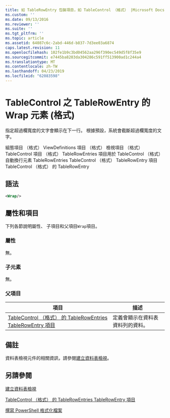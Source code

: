 ```yaml
---
title: 如 TableRowEntry 包裝項目，如 TableControl （格式） |Microsoft Docs
ms.custom: ''
ms.date: 09/13/2016
ms.reviewer: ''
ms.suite: ''
ms.tgt_pltfrm: ''
ms.topic: article
ms.assetid: 64087c6c-2abd-446d-b837-7d3ee03a6874
caps.latest.revision: 11
ms.openlocfilehash: 102fe1b9c3bd04562aa296f390ec549d5f8f35e9
ms.sourcegitcommit: e7445ba8203da304286c591ff513900ad1c244a4
ms.translationtype: MT
ms.contentlocale: zh-TW
ms.lasthandoff: 04/23/2019
ms.locfileid: "62083598"
---
```

# <a name="wrap-element-for-tablerowentry-for-tablecontrol--format"></a>TableControl 之 TableRowEntry 的 Wrap 元素 (格式)

指定超過欄寬度的文字會顯示在下一行。 根據預設，系統會截斷超過欄寬度的文字。

組態項目 （格式） ViewDefinitions 項目 （格式） 檢視項目 （格式） TableControl 項目 （格式） TableRowEntries 項目用於 TableControl （格式） 自動換行元素 TableRowEntries TableControl （格式） TableRowEntry 項目TableControl （格式） 的 TableRowEntry

## <a name="syntax"></a>語法

```xml
<Wrap/>
```

## <a name="attributes-and-elements"></a>屬性和項目

下列各節說明屬性、 子項目和父項目`Wrap`項目。

### <a name="attributes"></a>屬性

無。

### <a name="child-elements"></a>子元素

無。

### <a name="parent-elements"></a>父項目

|項目|描述|
|-------------|-----------------|
|[TableControl （格式） 的 TableRowEntries TableRowEntry 項目](./tablerowentry-element-for-tablerowentries-for-tablecontrol-format.md)|定義會顯示在資料表資料列的資料。|

## <a name="remarks"></a>備註

資料表檢視元件的相關資訊，請參閱[建立資料表檢視](./creating-a-table-view.md)。

## <a name="see-also"></a>另請參閱

[建立資料表檢視](./creating-a-table-view.md)

[TableControl （格式） 的 TableRowEntries TableRowEntry 項目](./tablerowentry-element-for-tablerowentries-for-tablecontrol-format.md)

[撰寫 PowerShell 格式化檔案](./writing-a-powershell-formatting-file.md)
